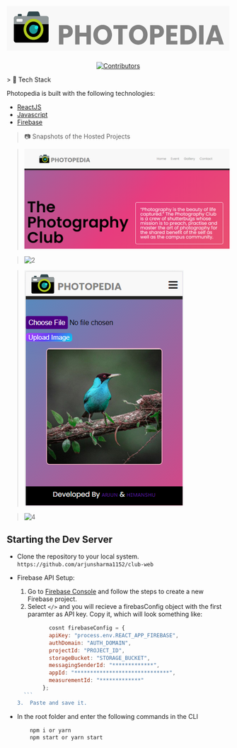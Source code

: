 <p align="center">
<h1 align="center">
	<a href="https://youtemy.tech"><img height=100 src="src/component/logo.png" alt="YouTemy"/></a>
</h1>
</p>

<p align="center">
<a href="https://github.com/arjunsharma1152/club-web/graphs/contributors">
        	<img src="https://img.shields.io/github/contributors/arjunsharma1152/club-web?color=red" alt="Contributors">
	</a>
	</p>
> 🚀 Tech Stack

Photopedia is built with the following technologies:

- [ReactJS](https://reactjs.org/)
- [Javascript](https://www.javascript.com)
- [Firebase](https://firebase.google.com)

>  📷 Snapshots of the Hosted Projects

>  ![1](images/page1.PNG)

>  ![2](images/page2.PNG)

>  ![3](images/page3.PNG)

>  ![4](images/page4.PNG)

## Starting the Dev Server

- Clone the repository to your local system. `https://github.com/arjunsharma1152/club-web`

- Firebase API Setup:

  1.  Go to [Firebase Console](https://console.firebase.google.com) and follow the steps to create a new Firebase project.
  2.  Select `</>` and you will recieve a firebasConfig object with the first paramter as API key. Copy it, which will look something like: 
  	
	```js
              cosnt firebaseConfig = {
              apiKey: "process.env.REACT_APP_FIREBASE",
              authDomain: "AUTH_DOMAIN",
              projectId: "PROJECT_ID",
              storageBucket: "STORAGE_BUCKET",
              messagingSenderId: "*************",
              appId: "******************************",
              measurementId: "*************"
            };
      ```
   3.  Paste and save it. 
   
- In the root folder and enter the following commands in the CLI

          npm i or yarn
          npm start or yarn start

